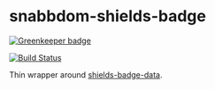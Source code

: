 # snabbdom-shields-badge

[![Greenkeeper badge](https://badges.greenkeeper.io/mightyiam/snabbdom-shields-badge.svg)](https://greenkeeper.io/)

[![Build Status](https://travis-ci.org/mightyiam/snabbdom-shields-badge.svg?branch=master)](https://travis-ci.org/mightyiam/snabbdom-shields-badge)

Thin wrapper around [shields-badge-data](https://www.npmjs.com/package/shields-badge-data).
